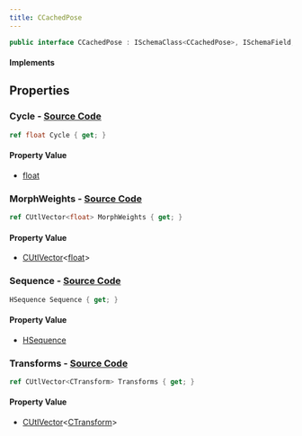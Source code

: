 ```yaml
---
title: CCachedPose
---
```


```csharp
public interface CCachedPose : ISchemaClass<CCachedPose>, ISchemaField, ISchemaClass, INativeHandle
```

#### Implements

## Properties

### **Cycle** - [Source Code](https://github.com/swiftly-solution/swiftlys2/blob/main/managed/src/SwiftlyS2.Generated/Schemas/Interfaces/CCachedPose.cs#L22)

```csharp
ref float Cycle { get; }
```

#### Property Value

- [float](https://learn.microsoft.com/dotnet/api/system.single)

### **MorphWeights** - [Source Code](https://github.com/swiftly-solution/swiftlys2/blob/main/managed/src/SwiftlyS2.Generated/Schemas/Interfaces/CCachedPose.cs#L18)

```csharp
ref CUtlVector<float> MorphWeights { get; }
```

#### Property Value

- [CUtlVector](/docs/api/-1)<[float](https://learn.microsoft.com/dotnet/api/system.single)>

### **Sequence** - [Source Code](https://github.com/swiftly-solution/swiftlys2/blob/main/managed/src/SwiftlyS2.Generated/Schemas/Interfaces/CCachedPose.cs#L20)

```csharp
HSequence Sequence { get; }
```

#### Property Value

- [HSequence](/docs/api/shared/schemadefinitions/hsequence)

### **Transforms** - [Source Code](https://github.com/swiftly-solution/swiftlys2/blob/main/managed/src/SwiftlyS2.Generated/Schemas/Interfaces/CCachedPose.cs#L16)

```csharp
ref CUtlVector<CTransform> Transforms { get; }
```

#### Property Value

- [CUtlVector](/docs/api/-1)<[CTransform](/docs/api/shared/natives/ctransform)>

